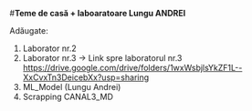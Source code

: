 #**Teme de casă + laboaratoare Lungu ANDREI**

Adăugate:
1. Laborator nr.2
2. Laborator nr.3 -> Link spre laboratorul nr.3 https://drive.google.com/drive/folders/1wxWsbjlsYkZF1L--XxCvxTn3DeicebXx?usp=sharing
4. ML_Model (Lungu Andrei)
5. Scrapping CANAL3_MD
